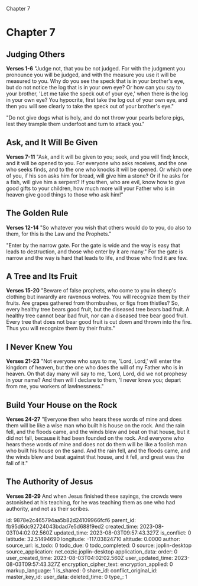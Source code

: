 Chapter 7

# Chapter 7
## Judging Others
**Verses 1-6**
"Judge not, that you be not judged. For with the judgment you pronounce you will be judged, and with the measure you use it will be measured to you. Why do you see the speck that is in your brother's eye, but do not notice the log that is in your own eye? Or how can you say to your brother, 'Let me take the speck out of your eye,' when there is the log in your own eye? You hypocrite, first take the log out of your own eye, and then you will see clearly to take the speck out of your brother's eye."

"Do not give dogs what is holy, and do not throw your pearls before pigs, lest they trample them underfoot and turn to attack you."

## Ask, and It Will Be Given
**Verses 7-11**
"Ask, and it will be given to you; seek, and you will find; knock, and it will be opened to you. For everyone who asks receives, and the one who seeks finds, and to the one who knocks it will be opened. Or which one of you, if his son asks him for bread, will give him a stone? Or if he asks for a fish, will give him a serpent? If you then, who are evil, know how to give good gifts to your children, how much more will your Father who is in heaven give good things to those who ask him!"

## The Golden Rule
**Verses 12-14**
"So whatever you wish that others would do to you, do also to them, for this is the Law and the Prophets."

"Enter by the narrow gate. For the gate is wide and the way is easy that leads to destruction, and those who enter by it are many." For the gate is narrow and the way is hard that leads to life, and those who find it are few.

## A Tree and Its Fruit
**Verses 15-20**
"Beware of false prophets, who come to you in sheep's clothing but inwardly are ravenous wolves. You will recognize them by their fruits. Are grapes gathered from thornbushes, or figs from thistles? So, every healthy tree bears good fruit, but the diseased tree bears bad fruit. A healthy tree cannot bear bad fruit, nor can a diseased tree bear good fruit. Every tree that does not bear good fruit is cut down and thrown into the fire. Thus you will recognize them by their fruits."

## I Never Knew You
**Verses 21-23**
"Not everyone who says to me, 'Lord, Lord,' will enter the kingdom of heaven, but the one who does the will of my Father who is in heaven. On that day many will say to me, 'Lord, Lord, did we not prophesy in your name? And then will I declare to them, 'I never knew you; depart from me, you workers of lawlnessness."

## Build Your House on the Rock
**Verses 24-27**
"Everyone then who hears these words of mine and does them will be like a wise man who built his house on the rock. And the rain fell, and the floods came, and the winds blew and beat on that house, but it did not fall, because it had been founded on the rock. And everyone who hears these words of mine and does not do them will be like a foolish man who built his house on the sand. And the rain fell, and the floods came, and the winds blew and beat against that house, and it fell, and great was the fall of it."

## The Authority of Jesus
**Verses 28-29**
And when Jesus finished these sayings, the crowds were astonished at his teaching, for he was teaching them as one who had authority, and not as their scribes.

id: 9878e2c465794aa5b82d24109966fcf6
parent_id: fb95d6dc92724043bdad7e5d688f9ed2
created_time: 2023-08-03T04:02:02.560Z
updated_time: 2023-08-03T09:57:43.327Z
is_conflict: 0
latitude: 32.51494690
longitude: -117.03824710
altitude: 0.0000
author: 
source_url: 
is_todo: 0
todo_due: 0
todo_completed: 0
source: joplin-desktop
source_application: net.cozic.joplin-desktop
application_data: 
order: 0
user_created_time: 2023-08-03T04:02:02.560Z
user_updated_time: 2023-08-03T09:57:43.327Z
encryption_cipher_text: 
encryption_applied: 0
markup_language: 1
is_shared: 0
share_id: 
conflict_original_id: 
master_key_id: 
user_data: 
deleted_time: 0
type_: 1